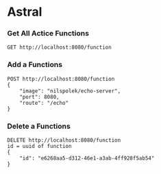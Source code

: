 # Astral

### Get All Actice Functions
```http
GET http://localhost:8080/function
```


### Add a Functions
```http
POST http://localhost:8080/function
{
    "image": "nilspolek/echo-server",
    "port": 8080,
    "route": "/echo"
}
```

### Delete a Functions
```http
DELETE http://localhost:8080/function
id = uuid of function
{
    "id": "e6268aa5-d312-46e1-a3ab-4ff928f5ab54"
}
```
